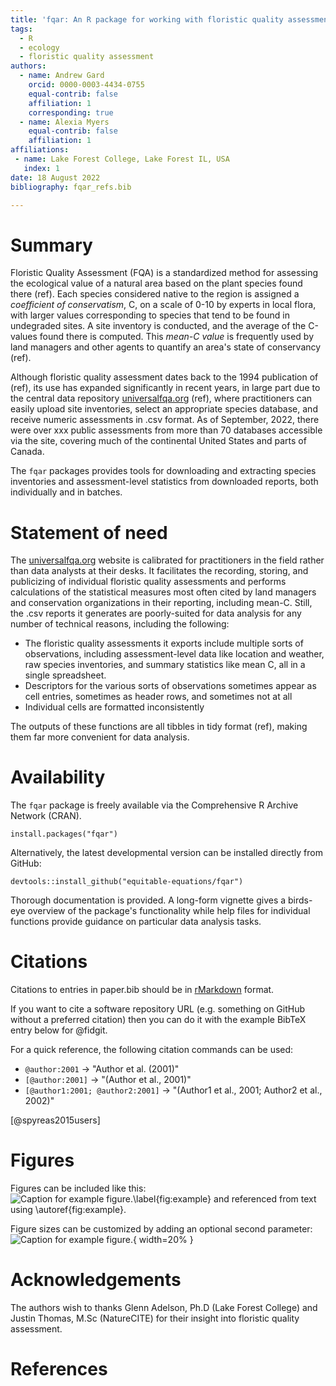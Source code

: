 ```yaml
---
title: 'fqar: An R package for working with floristic quality assessment data'
tags:
  - R
  - ecology
  - floristic quality assessment
authors:
  - name: Andrew Gard
    orcid: 0000-0003-4434-0755
    equal-contrib: false
    affiliation: 1
    corresponding: true 
  - name: Alexia Myers
    equal-contrib: false 
    affiliation: 1
affiliations:
 - name: Lake Forest College, Lake Forest IL, USA
   index: 1
date: 18 August 2022
bibliography: fqar_refs.bib

---
```


# Summary

Floristic Quality Assessment (FQA) is a standardized method for assessing the ecological value of a natural area based on the plant species found there (ref). Each species considered native to the region is assigned a *coefficient of conservatism*, C, on a scale of 0-10 by experts in local flora, with larger values corresponding to species that tend to be found in undegraded sites. A site inventory is conducted, and the average of the C-values found there is computed. This *mean-C value* is frequently used by land managers and other agents to quantify an area's state of conservancy (ref). 

Although floristic quality assessment dates back to the 1994 publication of (ref), its use has expanded significantly in recent years, in large part due to the central data repository [universalfqa.org](https://universalfqa.org/) (ref), where practitioners can easily upload site inventories, select an appropriate species database, and receive numeric assessments in .csv format. As of September, 2022, there were over xxx public assessments from more than 70 databases accessible via the site, covering much of the continental United States and parts of Canada.

The `fqar` packages provides tools for downloading and extracting species inventories and assessment-level statistics from downloaded reports, both individually and in batches.

# Statement of need

The [universalfqa.org](https://universalfqa.org/) website is calibrated for practitioners in the field rather than data analysts at their desks. It facilitates the recording, storing, and publicizing of individual floristic quality assessments and performs calculations of the statistical measures most often cited by land managers and conservation organizations in their reporting, including mean-C. Still, the .csv reports it generates are poorly-suited for data analysis for any number of technical reasons, including the following:

- The floristic quality assessments it exports include multiple sorts of observations, including assessment-level data like location and weather, raw species inventories, and summary statistics like mean C, all in a single spreadsheet.
- Descriptors for the various sorts of observations sometimes appear as cell entries, sometimes as header rows, and sometimes not at all
- Individual cells are formatted inconsistently


The outputs of these functions are all tibbles in tidy format (ref), making them far more convenient for data analysis.

# Availability

The `fqar` package is freely available via the Comprehensive R Archive Network (CRAN). 

`install.packages("fqar")`

Alternatively, the latest developmental version can be installed directly from GitHub:

`devtools::install_github("equitable-equations/fqar")`

Thorough documentation is provided. A long-form vignette gives a birds-eye overview of the package's functionality while help files for individual functions provide guidance on particular data analysis tasks. 

# Citations

Citations to entries in paper.bib should be in
[rMarkdown](http://rmarkdown.rstudio.com/authoring_bibliographies_and_citations.html)
format.

If you want to cite a software repository URL (e.g. something on GitHub without a preferred
citation) then you can do it with the example BibTeX entry below for @fidgit.

For a quick reference, the following citation commands can be used:
- `@author:2001`  ->  "Author et al. (2001)"
- `[@author:2001]` -> "(Author et al., 2001)"
- `[@author1:2001; @author2:2001]` -> "(Author1 et al., 2001; Author2 et al., 2002)"

[@spyreas2015users]

# Figures

Figures can be included like this:
![Caption for example figure.\label{fig:example}](figure.png)
and referenced from text using \autoref{fig:example}.

Figure sizes can be customized by adding an optional second parameter:
![Caption for example figure.](figure.png){ width=20% }

# Acknowledgements

The authors wish to thanks Glenn Adelson, Ph.D  (Lake Forest College) and Justin Thomas, M.Sc (NatureCITE) for their insight into floristic quality assessment. 

# References


